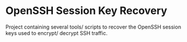 # OpenSSH Session Key Recovery
Project containing several tools/ scripts to recover the OpenSSH session keys used to encrypt/ decrypt SSH traffic.
